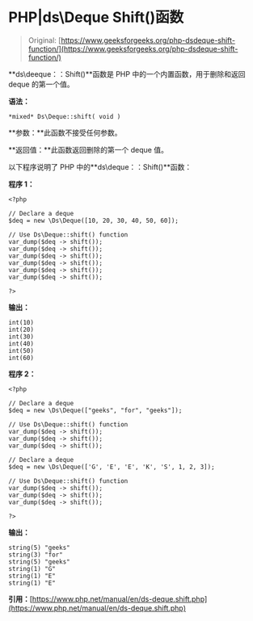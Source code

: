 # PHP|ds\Deque Shift()函数

> Original: [https://www.geeksforgeeks.org/php-dsdeque-shift-function/](https://www.geeksforgeeks.org/php-dsdeque-shift-function/)

**ds\deeque：：Shift()**函数是 PHP 中的一个内置函数，用于删除和返回 deque 的第一个值。

**语法：**

```
*mixed* Ds\Deque::shift( void )
```

**参数：**此函数不接受任何参数。

**返回值：**此函数返回删除的第一个 deque 值。

以下程序说明了 PHP 中的**ds\deque：：Shift()**函数：

**程序 1：**

```
<?php 

// Declare a deque 
$deq = new \Ds\Deque([10, 20, 30, 40, 50, 60]); 

// Use Ds\Deque::shift() function
var_dump($deq -> shift());
var_dump($deq -> shift());
var_dump($deq -> shift());
var_dump($deq -> shift());
var_dump($deq -> shift());
var_dump($deq -> shift());

?> 
```

**输出：**

```
int(10)
int(20)
int(30)
int(40)
int(50)
int(60)

```

**程序 2：**

```
<?php 

// Declare a deque 
$deq = new \Ds\Deque(["geeks", "for", "geeks"]); 

// Use Ds\Deque::shift() function
var_dump($deq -> shift());
var_dump($deq -> shift());
var_dump($deq -> shift());

// Declare a deque 
$deq = new \Ds\Deque(['G', 'E', 'E', 'K', 'S', 1, 2, 3]); 

// Use Ds\Deque::shift() function
var_dump($deq -> shift());
var_dump($deq -> shift());
var_dump($deq -> shift());

?>
```

**输出：**

```
string(5) "geeks"
string(3) "for"
string(5) "geeks"
string(1) "G"
string(1) "E"
string(1) "E"

```

**引用：**[https://www.php.net/manual/en/ds-deque.shift.php](https://www.php.net/manual/en/ds-deque.shift.php)